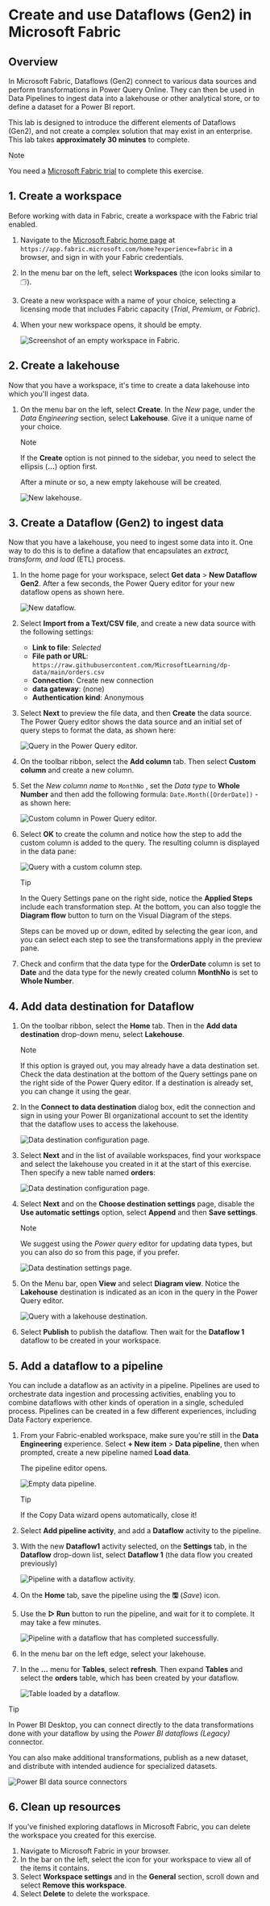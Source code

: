 # Create and use Dataflows (Gen2) in Microsoft Fabric

## Overview

In Microsoft Fabric, Dataflows (Gen2) connect to various data sources and perform transformations in Power Query Online. They can then be used in Data Pipelines to ingest data into a lakehouse or other analytical store, or to define a dataset for a Power BI report.

This lab is designed to introduce the different elements of Dataflows (Gen2), and not create a complex solution that may exist in an enterprise. This lab takes **approximately 30 minutes** to complete.

> [!NOTE]
> You need a [Microsoft Fabric trial](https://learn.microsoft.com/fabric/get-started/fabric-trial) to complete this exercise.

## 1. Create a workspace

Before working with data in Fabric, create a workspace with the Fabric trial enabled.

1.  Navigate to the [Microsoft Fabric home page](https://app.fabric.microsoft.com/home?experience=fabric) at `https://app.fabric.microsoft.com/home?experience=fabric` in a browser, and sign in with your Fabric credentials.
2.  In the menu bar on the left, select **Workspaces** (the icon looks similar to &#128455;).
3.  Create a new workspace with a name of your choice, selecting a licensing mode that includes Fabric capacity (*Trial*, *Premium*, or *Fabric*).
4.  When your new workspace opens, it should be empty.

    <!--- Placeholder for image of an empty workspace in Fabric. -->
    ![Screenshot of an empty workspace in Fabric.](./Images/new-workspace.png)

## 2. Create a lakehouse

Now that you have a workspace, it's time to create a data lakehouse into which you'll ingest data.

1.  On the menu bar on the left, select **Create**. In the *New* page, under the *Data Engineering* section, select **Lakehouse**. Give it a unique name of your choice.

    > [!NOTE]
    > If the **Create** option is not pinned to the sidebar, you need to select the ellipsis (**...**) option first.

    After a minute or so, a new empty lakehouse will be created.

    <!--- Placeholder for image of a new lakehouse. -->
    ![New lakehouse.](./Images/new-lakehouse.png)

## 3. Create a Dataflow (Gen2) to ingest data

Now that you have a lakehouse, you need to ingest some data into it. One way to do this is to define a dataflow that encapsulates an *extract, transform, and load* (ETL) process.

1.  In the home page for your workspace, select **Get data** > **New Dataflow Gen2**. After a few seconds, the Power Query editor for your new dataflow opens as shown here.

    <!--- Placeholder for image of a new dataflow. -->
    ![New dataflow.](./Images/new-dataflow.png)

2.  Select **Import from a Text/CSV file**, and create a new data source with the following settings:
    *   **Link to file**: *Selected*
    *   **File path or URL**: `https://raw.githubusercontent.com/MicrosoftLearning/dp-data/main/orders.csv`
    *   **Connection**: Create new connection
    *   **data gateway**: (none)
    *   **Authentication kind**: Anonymous

3.  Select **Next** to preview the file data, and then **Create** the data source. The Power Query editor shows the data source and an initial set of query steps to format the data, as shown here:

    <!--- Placeholder for image of a query in the Power Query editor. -->
    ![Query in the Power Query editor.](./Images/power-query.png)

4.  On the toolbar ribbon, select the **Add column** tab. Then select **Custom column** and create a new column.

5.  Set the *New column name* to `MonthNo` , set the *Data type* to **Whole Number** and then add the following formula: `Date.Month([OrderDate])` - as shown here:

    <!--- Placeholder for image of a custom column in Power Query editor. -->
    ![Custom column in Power Query editor.](./Images/custom-column.png)

6.  Select **OK** to create the column and notice how the step to add the custom column is added to the query. The resulting column is displayed in the data pane:

    <!--- Placeholder for image of a query with a custom column step. -->
    ![Query with a custom column step.](./Images/custom-column-added.png)

    > [!TIP]
    > In the Query Settings pane on the right side, notice the **Applied Steps** include each transformation step. At the bottom, you can also toggle the **Diagram flow** button to turn on the Visual Diagram of the steps.
    >
    > Steps can be moved up or down, edited by selecting the gear icon, and you can select each step to see the transformations apply in the preview pane.

7.  Check and confirm that the data type for the **OrderDate** column is set to **Date** and the data type for the newly created column **MonthNo** is set to **Whole Number**.

## 4. Add data destination for Dataflow

1.  On the toolbar ribbon, select the **Home** tab. Then in the **Add data destination** drop-down menu, select **Lakehouse**.

    > [!NOTE]
    > If this option is grayed out, you may already have a data destination set. Check the data destination at the bottom of the Query settings pane on the right side of the Power Query editor. If a destination is already set, you can change it using the gear.

2.  In the **Connect to data destination** dialog box, edit the connection and sign in using your Power BI organizational account to set the identity that the dataflow uses to access the lakehouse.

    <!--- Placeholder for image of data destination configuration page. -->
    ![Data destination configuration page.](./Images/dataflow-connection.png)

3.  Select **Next** and in the list of available workspaces, find your workspace and select the lakehouse you created in it at the start of this exercise. Then specify a new table named **orders**:

    <!--- Placeholder for image of data destination target page. -->
    ![Data destination configuration page.](./Images/data-destination-target.png)

4.  Select **Next** and on the **Choose destination settings** page, disable the **Use automatic settings** option, select **Append** and then **Save settings**.
    
    > [!NOTE]
    > We suggest using the *Power query* editor for updating data types, but you can also do so from this page, if you prefer.

    <!--- Placeholder for image of data destination settings page. -->
    ![Data destination settings page.](./Images/destination-settings.png)

5.  On the Menu bar, open **View** and select **Diagram view**. Notice the **Lakehouse** destination is indicated as an icon in the query in the Power Query editor.

    <!--- Placeholder for image of a query with a lakehouse destination. -->
    ![Query with a lakehouse destination.](./Images/lakehouse-destination.png)

6.  Select **Publish** to publish the dataflow. Then wait for the **Dataflow 1** dataflow to be created in your workspace.

## 5. Add a dataflow to a pipeline

You can include a dataflow as an activity in a pipeline. Pipelines are used to orchestrate data ingestion and processing activities, enabling you to combine dataflows with other kinds of operation in a single, scheduled process. Pipelines can be created in a few different experiences, including Data Factory experience.

1.  From your Fabric-enabled workspace, make sure you're still in the **Data Engineering** experience. Select **+ New item** > **Data pipeline**, then when prompted, create a new pipeline named **Load data**.

    The pipeline editor opens.

    <!--- Placeholder for image of an empty data pipeline. -->
    ![Empty data pipeline.](./Images/new-pipeline.png)

    > [!TIP]
    > If the Copy Data wizard opens automatically, close it!

2.  Select **Add pipeline activity**, and add a **Dataflow** activity to the pipeline.

3.  With the new **Dataflow1** activity selected, on the **Settings** tab, in the **Dataflow** drop-down list, select **Dataflow 1** (the data flow you created previously)

    <!--- Placeholder for image of a pipeline with a dataflow activity. -->
    ![Pipeline with a dataflow activity.](./Images/dataflow-activity.png)

4.  On the **Home** tab, save the pipeline using the **&#128427;** (*Save*) icon.
5.  Use the **&#9655; Run** button to run the pipeline, and wait for it to complete. It may take a few minutes.

    <!--- Placeholder for image of a successful pipeline run. -->
    ![Pipeline with a dataflow that has completed successfully.](./Images/dataflow-pipeline-succeeded.png)

6.  In the menu bar on the left edge, select your lakehouse.
7.  In the **...** menu for **Tables**, select **refresh**. Then expand **Tables** and select the **orders** table, which has been created by your dataflow.

    <!--- Placeholder for image of a table loaded by a dataflow. -->
    ![Table loaded by a dataflow.](./Images/loaded-table.png)

> [!TIP]
> In Power BI Desktop, you can connect directly to the data transformations done with your dataflow by using the *Power BI dataflows (Legacy)* connector.
>
> You can also make additional transformations, publish as a new dataset, and distribute with intended audience for specialized datasets.
>
> <!--- Placeholder for image of Power BI data source connectors -->
> ![Power BI data source connectors](Images/pbid-dataflow-connectors.png)

## 6. Clean up resources

If you've finished exploring dataflows in Microsoft Fabric, you can delete the workspace you created for this exercise.

1.  Navigate to Microsoft Fabric in your browser.
2.  In the bar on the left, select the icon for your workspace to view all of the items it contains.
3.  Select **Workspace settings** and in the **General** section, scroll down and select **Remove this workspace**.
4.  Select **Delete** to delete the workspace.
